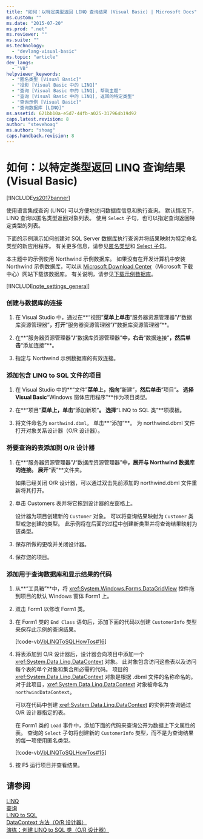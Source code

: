 ```yaml
---
title: "如何：以特定类型返回 LINQ 查询结果 (Visual Basic) | Microsoft Docs"
ms.custom: ""
ms.date: "2015-07-20"
ms.prod: ".net"
ms.reviewer: ""
ms.suite: ""
ms.technology: 
  - "devlang-visual-basic"
ms.topic: "article"
dev_langs: 
  - "VB"
helpviewer_keywords: 
  - "匿名类型 [Visual Basic]"
  - "投影 [Visual Basic 中的 LINQ]"
  - "查询 [Visual Basic 中的 LINQ], 帮助主题"
  - "查询 [Visual Basic 中的 LINQ], 返回的特定类型"
  - "查询示例 [Visual Basic]"
  - "查询数据库 [LINQ]"
ms.assetid: 621bb10a-e5d7-44fb-a025-317964b19d92
caps.latest.revision: 8
author: "stevehoag"
ms.author: "shoag"
caps.handback.revision: 8
---
```

# 如何：以特定类型返回 LINQ 查询结果 (Visual Basic)
[!INCLUDE[vs2017banner](../../../../visual-basic/includes/vs2017banner.md)]

使用语言集成查询 \(LINQ\) 可以方便地访问数据库信息和执行查询。  默认情况下，LINQ 查询以匿名类型返回对象列表。  使用 `Select` 子句，也可以指定查询返回特定类型的列表。  
  
 下面的示例演示如何创建对 SQL Server 数据库执行查询并将结果映射为特定命名类型的新应用程序。  有关更多信息，请参见[匿名类型](../../../../visual-basic/programming-guide/language-features/objects-and-classes/anonymous-types.md)和 [Select 子句](../../../../visual-basic/language-reference/queries/select-clause.md)。  
  
 本主题中的示例使用 Northwind 示例数据库。  如果没有在开发计算机中安装 Northwind 示例数据库，可以从 [Microsoft Download Center](http://go.microsoft.com/fwlink/?LinkID=98088)（Microsoft 下载中心）网站下载该数据库。  有关说明，请参见[下载示例数据库](../Topic/Downloading%20Sample%20Databases.md)。  
  
 [!INCLUDE[note_settings_general](../../../../csharp/language-reference/compiler-messages/includes/note-settings-general-md.md)]  
  
### 创建与数据库的连接  
  
1.  在 Visual Studio 中，通过在**“视图”**菜单上单击**“服务器资源管理器”**\/**“数据库资源管理器”**，打开**“服务器资源管理器”**\/**“数据库资源管理器”**。  
  
2.  在**“服务器资源管理器”**\/**“数据库资源管理器”**中，右击**“数据连接”**，然后单击**“添加连接”**。  
  
3.  指定与 Northwind 示例数据库的有效连接。  
  
### 添加包含 LINQ to SQL 文件的项目  
  
1.  在 Visual Studio 中的**“文件”**菜单上，指向**“新建”**，然后单击**“项目”**。  选择 Visual Basic**“Windows 窗体应用程序”**作为项目类型。  
  
2.  在**“项目”**菜单上，单击**“添加新项”**。  选择**“LINQ to SQL 类”**项模板。  
  
3.  将文件命名为 `northwind.dbml`。  单击**“添加”**。  为 northwind.dbml 文件打开对象关系设计器（O\/R 设计器）。  
  
### 将要查询的表添加到 O\/R 设计器  
  
1.  在**“服务器资源管理器”**\/**“数据库资源管理器”**中，展开与 Northwind 数据库的连接。  展开**“表”**文件夹。  
  
     如果已经关闭 O\/R 设计器，可以通过双击先前添加的 northwind.dbml 文件重新将其打开。  
  
2.  单击 Customers 表并将它拖到设计器的左窗格上。  
  
     设计器为项目创建新的 `Customer` 对象。  可以将查询结果映射为 `Customer` 类型或您创建的类型。  此示例将在后面的过程中创建新类型并将查询结果映射为该类型。  
  
3.  保存所做的更改并关闭设计器。  
  
4.  保存您的项目。  
  
### 添加用于查询数据库和显示结果的代码  
  
1.  从**“工具箱”**中，将 <xref:System.Windows.Forms.DataGridView> 控件拖到项目的默认 Windows 窗体 Form1 上。  
  
2.  双击 Form1 以修改 Form1 类。  
  
3.  在 Form1 类的 `End Class` 语句后，添加下面的代码以创建 `CustomerInfo` 类型来保存此示例的查询结果。  
  
     [!code-vb[VbLINQToSQLHowTos#16](../../../../visual-basic/programming-guide/language-features/linq/codesnippet/visualbasic/StoredProcedureHowTo/Form8.vb#16)]  
  
4.  将表添加到 O\/R 设计器后，设计器会向项目中添加一个 <xref:System.Data.Linq.DataContext> 对象。  此对象包含访问这些表以及访问每个表的单个对象和集合所必需的代码。  项目的 <xref:System.Data.Linq.DataContext> 对象是根据 .dbml 文件的名称命名的。  对于此项目，<xref:System.Data.Linq.DataContext> 对象被命名为 `northwindDataContext`。  
  
     可以在代码中创建 <xref:System.Data.Linq.DataContext> 的实例并查询通过 O\/R 设计器指定的表。  
  
     在 Form1 类的 `Load` 事件中，添加下面的代码来查询公开为数据上下文属性的表。  查询的 `Select` 子句将创建新的 `CustomerInfo` 类型，而不是为查询结果的每一项使用匿名类型。  
  
     [!code-vb[VbLINQToSQLHowTos#15](../../../../visual-basic/programming-guide/language-features/linq/codesnippet/visualbasic/StoredProcedureHowTo/Form8.vb#15)]  
  
5.  按 F5 运行项目并查看结果。  
  
## 请参阅  
 [LINQ](../../../../visual-basic/programming-guide/language-features/linq/index.md)   
 [查询](../../../../visual-basic/language-reference/queries/queries.md)   
 [LINQ to SQL](../Topic/LINQ%20to%20SQL.md)   
 [DataContext 方法（O\/R 设计器）](/visual-studio/data-tools/datacontext-methods-o-r-designer)   
 [演练：创建 LINQ to SQL 类（O\/R 设计器）](../Topic/Walkthrough:%20Creating%20LINQ%20to%20SQL%20Classes%20\(O-R%20Designer\).md)